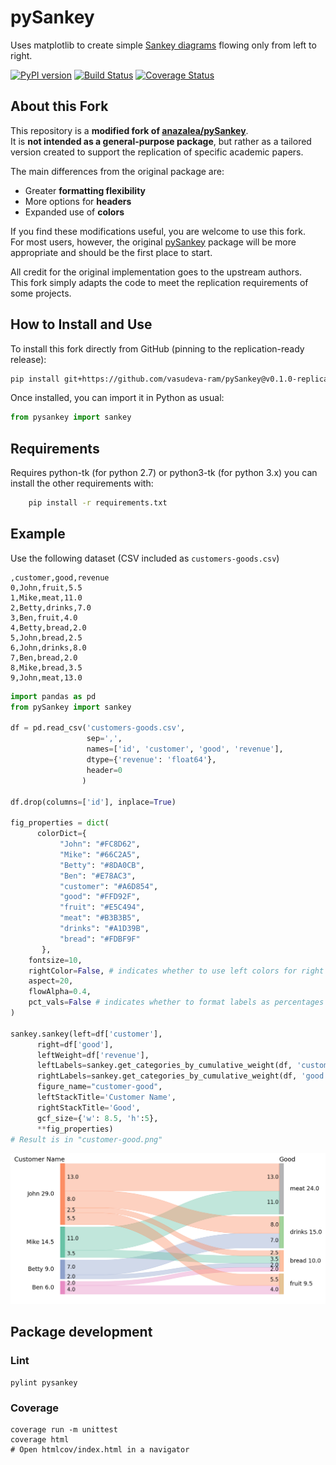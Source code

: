 # pySankey

Uses matplotlib to create simple <a href="https://en.wikipedia.org/wiki/Sankey_diagram">
Sankey diagrams</a> flowing only from left to right.

[![PyPI version](https://badge.fury.io/py/pySankey.svg)](https://badge.fury.io/py/pySankey)
[![Build Status](https://travis-ci.org/anazalea/pySankey.svg?branch=master)](https://travis-ci.org/anazalea/pySankey)
[![Coverage Status](https://coveralls.io/repos/github/anazalea/pySankey/badge.svg?branch=master)](https://coveralls.io/github/anazalea/pySankey?branch=master)

## About this Fork

This repository is a **modified fork of [anazalea/pySankey](https://github.com/anazalea/pySankey)**.  
It is **not intended as a general-purpose package**, but rather as a tailored version created to support the replication of specific academic papers.  

The main differences from the original package are:
- Greater **formatting flexibility**  
- More options for **headers**  
- Expanded use of **colors**  

If you find these modifications useful, you are welcome to use this fork.  
For most users, however, the original [pySankey](https://github.com/anazalea/pySankey) package will be more appropriate and should be the first place to start.  

All credit for the original implementation goes to the upstream authors.  
This fork simply adapts the code to meet the replication requirements of some projects.

## How to Install and Use

To install this fork directly from GitHub (pinning to the replication-ready release):

```bash
pip install git+https://github.com/vasudeva-ram/pySankey@v0.1.0-replication#egg=pysankey
```

Once installed, you can import it in Python as usual:

```python
from pysankey import sankey
```

## Requirements

Requires python-tk (for python 2.7) or python3-tk (for python 3.x) you can
install the other requirements with:

``` bash
    pip install -r requirements.txt
```

## Example
Use the following dataset (CSV included as `customers-goods.csv`)
```
,customer,good,revenue
0,John,fruit,5.5
1,Mike,meat,11.0
2,Betty,drinks,7.0
3,Ben,fruit,4.0
4,Betty,bread,2.0
5,John,bread,2.5
6,John,drinks,8.0
7,Ben,bread,2.0
8,Mike,bread,3.5
9,John,meat,13.0
```

```python
import pandas as pd
from pySankey import sankey

df = pd.read_csv('customers-goods.csv', 
                 sep=',',
                 names=['id', 'customer', 'good', 'revenue'],
                 dtype={'revenue': 'float64'},
                 header=0
                )

df.drop(columns=['id'], inplace=True)

fig_properties = dict(
      colorDict={
           "John": "#FC8D62",
           "Mike": "#66C2A5",
           "Betty": "#8DA0CB",
           "Ben": "#E78AC3",
           "customer": "#A6D854",
           "good": "#FFD92F",
           "fruit": "#E5C494",
           "meat": "#B3B3B5",
           "drinks": "#A1D39B", 
           "bread": "#FDBF9F"
       },
    fontsize=10,
    rightColor=False, # indicates whether to use left colors for right side
    aspect=20,
    flowAlpha=0.4,
    pct_vals=False # indicates whether to format labels as percentages
)

sankey.sankey(left=df['customer'], 
      right=df['good'], 
      leftWeight=df['revenue'], 
      leftLabels=sankey.get_categories_by_cumulative_weight(df, 'customer', 'revenue'),
      rightLabels=sankey.get_categories_by_cumulative_weight(df, 'good', 'revenue'),
      figure_name="customer-good",
      leftStackTitle='Customer Name',
      rightStackTitle='Good',
      gcf_size={'w': 8.5, 'h':5},
      **fig_properties)
# Result is in "customer-good.png"
```

![Customer goods](pysankey/customer-good.png)

## Package development

### Lint

	pylint pysankey

### Coverage

	coverage run -m unittest
	coverage html
	# Open htmlcov/index.html in a navigator
